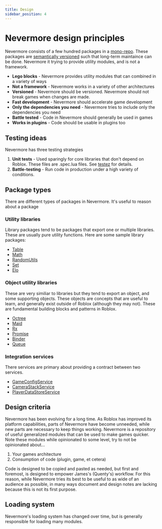 ```yaml
---
title: Design
sidebar_position: 4
---
```


# Nevermore design principles

Nevermore consists of a few hundred packages in a [mono-repo](https://en.wikipedia.org/wiki/Monorepo). These packages are [semantically versioned](https://semver.org/) such that long-term maintaince can be done. Nevermore it trying to provide utility modules, and is not a framework.

* **Lego blocks** - Nevermore provides utility modules that can combined in a variety of ways
* **Not a framework** - Nevermore works in a variety of other architectures
* **Versioned** - Nevermore should be versioned. Nevermore should not break games when changes are made.
* **Fast development** - Nevermore should accelerate game development
* **Only the dependencies you need** - Nevermore tries to include only the dependencies you need
* **Battle tested** - Code in Nevermore should generally be used in games
* **Works in plugins** - Code should be usable in plugins too


## Testing ideas
Nevermore has three testing strategies

1. **Unit tests** - Used sparingly for core libraries that don't depend on Roblox. These files are .spec.lua files. See [testez](https://roblox.github.io/testez/) for details.
3. **Battle-testing** - Run code in production under a high variety of conditions.

## Package types
There are different types of packages in Nevermore. It's useful to reason about a package

### Utility libraries
Library packages tend to be packages that export one or multiple libraries. These are usually pure utility functions. Here are some sample library packages:

* [Table](/api/Table)
* [Math](/api/Math)
* [RandomUtils](/api/RandomUtils)
* [Set](/api/Set)
* [Elo](/api/EloUtils)

### Object utility libraries
These are very similiar to libraries but they tend to export an object, and some supporting objects. These objects are concepts that are useful to learn, and generally exist outside of Roblox (although they may not). These are fundamental building blocks and patterns in Roblox.

* [Octree](/api/Octree)
* [Maid](/api/Maid)
* [Rx](/api/Rx)
* [Promise](/api/Promise)
* [Binder](/api/Binder)
* [Queue](/api/Queue)

### Integration services
There services are primary about providing a contract between two services.

* [GameConfigService](/api/GameConfigService)
* [CameraStackService](/api/CameraStackService)
* [PlayerDataStoreService](/api/PlayerDataStoreService)



## Design criteria

Nevermore has been evolving for a long time. As Roblox has improved its platform capabilities, parts of Nevermore have become unneeded, while new parts are necessary to keep
things working. Nevermore is a repository of useful generalized modules that can be used to make games quicker. Note these modules while opinionated to some level, try to not be
opinionated about...

1. Your games architecture
2. Consumption of code (plugin, game, et cetera)

Code is designed to be copied and pasted as needed, but first and foremost, is designed to empower James's (Quenty's) workflow. For this reason, while Nevermore tries its best to be useful
to as wide of an audience as possible, in many ways document and design notes are lacking because this is not its first purpose.


## Loading system

Nevermore's loading system has changed over time, but is generally responsible for loading many modules.
